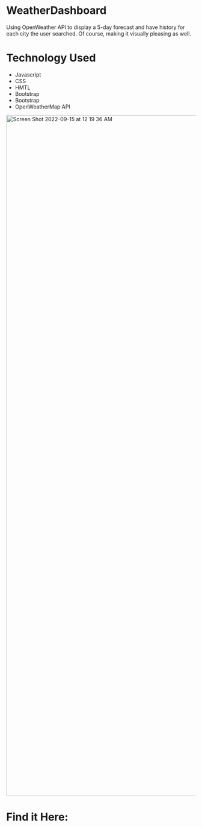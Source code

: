 # WeatherDashboard
Using OpenWeather API to display a 5-day forecast and have history for each city the user searched. Of course, making it visually pleasing as well.

# Technology Used 

- Javascript
- CSS
- HMTL
- Bootstrap
- Bootstrap
- OpenWeatherMap API
 <img width="1807" alt="Screen Shot 2022-09-15 at 12 19 36 AM" src="https://user-images.githubusercontent.com/99387661/190340227-afdcb95e-d813-477f-9cf3-fc6e50377835.png">


# Find it Here: 
